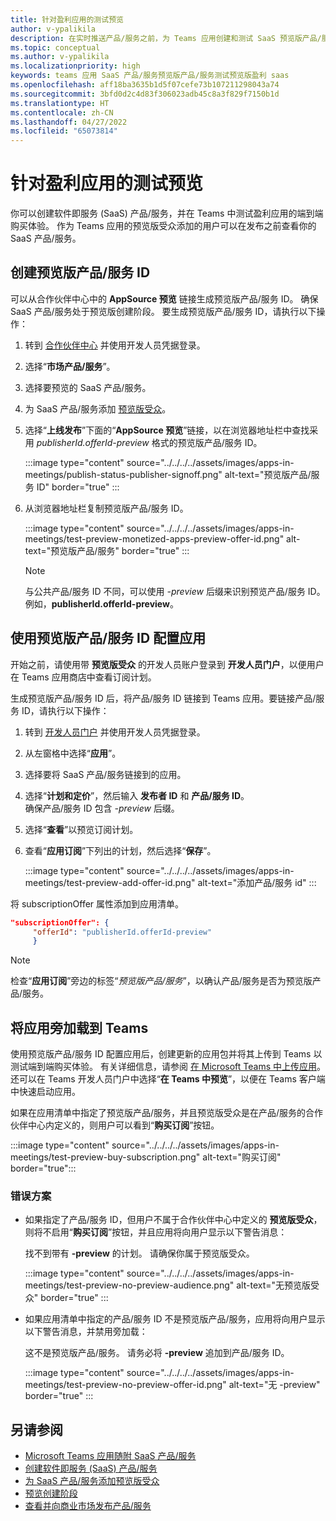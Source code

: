 ```yaml
---
title: 针对盈利应用的测试预览
author: v-ypalikila
description: 在实时推送产品/服务之前，为 Teams 应用创建和测试 SaaS 预览版产品/服务。
ms.topic: conceptual
ms.author: v-ypalikila
ms.localizationpriority: high
keywords: teams 应用 SaaS 产品/服务预览版产品/服务测试预览版盈利 saas
ms.openlocfilehash: aff18ba3635b1d5f07cefe73b107211298043a74
ms.sourcegitcommit: 3bfd0d2c4d83f306023adb45c8a3f829f7150b1d
ms.translationtype: HT
ms.contentlocale: zh-CN
ms.lasthandoff: 04/27/2022
ms.locfileid: "65073814"
---
```

# <a name="test-preview-for-monetized-apps"></a>针对盈利应用的测试预览

你可以创建软件即服务 (SaaS) 产品/服务，并在 Teams 中测试盈利应用的端到端购买体验。 作为 Teams 应用的预览版受众添加的用户可以在发布之前查看你的 SaaS 产品/服务。

## <a name="create-a-preview-offer-id"></a>创建预览版产品/服务 ID

可以从合作伙伴中心中的 **AppSource 预览** 链接生成预览版产品/服务 ID。 确保 SaaS 产品/服务处于预览版创建阶段。 要生成预览版产品/服务 ID，请执行以下操作：

1. 转到 [合作伙伴中心](https://go.microsoft.com/fwlink/?linkid=2166002) 并使用开发人员凭据登录。
1. 选择“**市场产品/服务**”。
1. 选择要预览的 SaaS 产品/服务。
1. 为 SaaS 产品/服务添加 [预览版受众](/azure/marketplace/create-new-saas-offer-preview)。
1. 选择“**上线发布**”下面的“**AppSource 预览**”链接，以在浏览器地址栏中查找采用 *publisherId.offerId-preview* 格式的预览版产品/服务 ID。

    :::image type="content" source="../../../../assets/images/apps-in-meetings/publish-status-publisher-signoff.png" alt-text="预览版产品/服务 ID" border="true" :::

1. 从浏览器地址栏复制预览版产品/服务 ID。

      :::image type="content" source="../../../../assets/images/apps-in-meetings/test-preview-monetized-apps-preview-offer-id.png" alt-text="预览版产品/服务" border="true" :::

    > [!NOTE]
    > 与公共产品/服务 ID 不同，可以使用 *-preview* 后缀来识别预览产品/服务 ID。例如，**publisherId.offerId-preview**。

## <a name="configure-your-app-with-the-preview-offer-id"></a>使用预览版产品/服务 ID 配置应用

开始之前，请使用带 **预览版受众** 的开发人员账户登录到 **开发人员门户**，以便用户在 Teams 应用商店中查看订阅计划。

生成预览版产品/服务 ID 后，将产品/服务 ID 链接到 Teams 应用。要链接产品/服务 ID，请执行以下操作：

1. 转到 [开发人员门户](https://dev.teams.microsoft.com/) 并使用开发人员凭据登录。
1. 从左窗格中选择“**应用**”。
1. 选择要将 SaaS 产品/服务链接到的应用。
1. 选择“**计划和定价**”，然后输入 **发布者 ID** 和 **产品/服务 ID**。  
  确保产品/服务 ID 包含 *-preview* 后缀。
1. 选择“**查看**”以预览订阅计划。
1. 查看“**应用订阅**”下列出的计划，然后选择“**保存**”。

    :::image type="content" source="../../../../assets/images/apps-in-meetings/test-preview-add-offer-id.png" alt-text="添加产品/服务 id" :::

将 subscriptionOffer 属性添加到应用清单。

```json
"subscriptionOffer": {
     "offerId": "publisherId.offerId-preview"  
     }
```

>[!NOTE]
> 检查“**应用订阅**”旁边的标签“*预览版产品/服务*”，以确认产品/服务是否为预览版产品/服务。

## <a name="sideload-the-app-to-teams"></a>将应用旁加载到 Teams

使用预览版产品/服务 ID 配置应用后，创建更新的应用包并将其上传到 Teams 以测试端到端购买体验。 有关详细信息，请参阅 [在 Microsoft Teams 中上传应用](../../apps-upload.md)。 还可以在 Teams 开发人员门户中选择“**在 Teams 中预览**”，以便在 Teams 客户端中快速启动应用。

如果在应用清单中指定了预览版产品/服务，并且预览版受众是在产品/服务的合作伙伴中心内定义的，则用户可以看到“**购买订阅**”按钮。

:::image type="content" source="../../../../assets/images/apps-in-meetings/test-preview-buy-subscription.png" alt-text="购买订阅" border="true":::

### <a name="error-scenarios"></a>错误方案

* 如果指定了产品/服务 ID，但用户不属于合作伙伴中心中定义的 **预览版受众**，则将不启用“**购买订阅**”按钮，并且应用将向用户显示以下警告消息：

  找不到带有 **-preview** 的计划。 请确保你属于预览版受众。

  :::image type="content" source="../../../../assets/images/apps-in-meetings/test-preview-no-preview-audience.png" alt-text="无预览版受众" border="true" :::

* 如果应用清单中指定的产品/服务 ID 不是预览版产品/服务，应用将向用户显示以下警告消息，并禁用旁加载：
  
  这不是预览版产品/服务。 请务必将 **-preview** 追加到产品/服务 ID。

  :::image type="content" source="../../../../assets/images/apps-in-meetings/test-preview-no-preview-offer-id.png" alt-text="无 -preview" border="true" :::

## <a name="see-also"></a>另请参阅

* [Microsoft Teams 应用随附 SaaS 产品/服务](include-saas-offer.md)
* [创建软件即服务 (SaaS) 产品/服务](include-saas-offer.md#create-your-saas-offer)
* [为 SaaS 产品/服务添加预览版受众](/azure/marketplace/create-new-saas-offer-preview)
* [预览创建阶段](/azure/marketplace/review-publish-offer)
* [查看并向商业市场发布产品/服务](/azure/marketplace/review-publish-offer#validation-and-publishing-steps)
